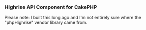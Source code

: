 ### Highrise API Component for CakePHP

Please note: I built this long ago and I'm not entirely sure where the "phpHighrise" vendor library came from.
